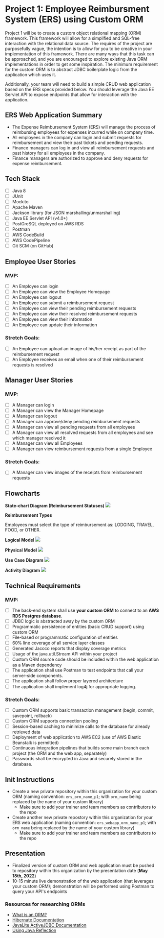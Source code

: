 # Project 1: Employee Reimbursment System (ERS) using Custom ORM
Project 1 will be to create a custom object relational mapping (ORM) framework. This framework will allow for a simplified and SQL-free interaction with the relational data source. The requires of the project are purposefully vague, the intention is to allow for you to be creative in your implementation of this framework. There are many ways that this task can be approached, and you are encouraged to explore existing Java ORM implementations in order to get some inspiration. The minimum requirement for the custom ORM is to abstract JDBC boilerplate logic from the application which uses it.

Additionally, your team will need to build a simple CRUD web application based on the ERS specs provided below. You should leverage the Java EE Servlet API to expose endpoints that allow for interaction with the application.

## ERS Web Application Summary
* The Expense Reimbursement System (ERS) will manage the process of reimbursing employees for expenses incurred while on company time. 
* All employees in the company can login and submit requests for reimbursement and view their past tickets and pending requests. 
* Finance managers can log in and view all reimbursement requests and past history for all employees in the company. 
* Finance managers are authorized to approve and deny requests for expense reimbursement.

## Tech Stack
- [ ] Java 8
- [ ] JUnit
- [ ] Mockito
- [ ] Apache Maven
- [ ] Jackson library (for JSON marshalling/unmarshalling)
- [ ] Java EE Servlet API (v4.0+)
- [ ] PostGreSQL deployed on AWS RDS
- [ ] Postman
- [ ] AWS CodeBuild
- [ ] AWS CodePipeline
- [ ] Git SCM (on GitHub)

## Employee User Stories 
### MVP:
- [ ] An Employee can login
- [ ] An Employee can view the Employee Homepage
- [ ] An Employee can logout
- [ ] An Employee can submit a reimbursement request
- [ ] An Employee can view their pending reimbursement requests
- [ ] An Employee can view their resolved reimbursement requests
- [ ] An Employee can view their information
- [ ] An Employee can update their information
### Stretch Goals:
- [ ] An Employee can upload an image of his/her receipt as part of the reimbursement request 
- [ ] An Employee receives an email when one of their reimbursement requests is resolved

## Manager User Stories
### MVP:
- [ ] A Manager can login
- [ ] A Manager can view the Manager Homepage
- [ ] A Manager can logout
- [ ] A Manager can approve/deny pending reimbursement requests
- [ ] A Manager can view all pending requests from all employees
- [ ] A Manager can view all resolved requests from all employees and see which manager resolved it
- [ ] A Manager can view all Employees
- [ ] A Manager can view reimbursement requests from a single Employee 
### Stretch Goals:
- [ ] A Manager can view images of the receipts from reimbursement requests

## Flowcharts
**State-chart Diagram (Reimbursement Statuses)** 
![](./imgs/state-chart.jpg)

**Reimbursement Types**

Employees must select the type of reimbursement as: LODGING, TRAVEL, FOOD, or OTHER.

**Logical Model**
![](./imgs/logical.jpg)

**Physical Model**
![](./imgs/physical.jpg)

**Use Case Diagram**
![](./imgs/use-case.jpg)

**Activity Diagram**
![](./imgs/activity.jpg)

## Technical Requirements
### MVP:
- [ ] The back-end system shall use **your custom ORM** to connect to an **AWS RDS Postgres database**. 
- [ ] JDBC logic is abstracted away by the custom ORM 
- [ ] Programmatic persistence of entities (basic CRUD support) using custom ORM
- [ ] File-based or programmatic configuration of entities
- [ ] 60% line coverage of all service layer classes
- [ ] Generated Jacoco reports that display coverage metrics
- [ ] Usage of the java.util.Stream API within your project
- [ ] Custom ORM source code should be included within the web application as a Maven dependency
- [ ] The application shall use Postman to test endpoints that call your server-side components. 
- [ ] The application shall follow proper layered architecture
- [ ] The application shall implement log4j for appropriate logging. 

### Stretch Goals:
- [ ] Custom ORM supports basic transaction management (begin, commit, savepoint, rollback) 
- [ ] Custom ORM supports connection pooling
- [ ] Session-based caching to minimize calls to the database for already retrieved data
- [ ] Deployment of web application to AWS EC2 (use of AWS Elastic Beanstalk is permitted) 
- [ ] Continuous integration pipelines that builds some main branch each project (the ORM and the web app, separately)
- [ ] Passwords shall be encrypted in Java and securely stored in the database. 

## Init Instructions
- Create a new private repository within this organization for your custom ORM (naming convention: `ers_orm_name_p1`; with `orm_name` being replaced by the name of your custom library)
    - Make sure to add your trainer and team members as contributors to the repo
- Create another new private repostory within this organization for your ERS web application (naming convention: `ers_webapp_orm_name_p1`; with `orm_name` being replaced by the name of your custom library)
    - Make sure to add your trainer and team members as contributors to the repo

## Presentation
- Finalized version of custom ORM and web application must be pushed to repository within this organization by the presentation date (**May 18th, 2022**)
- 10-15 minute live demonstration of the web application (that leverages your custom ORM); demonstration will be performed using Postman to query your API's endpoints

### Resources for researching ORMs
- [What is an ORM?](https://blog.bitsrc.io/what-is-an-orm-and-why-you-should-use-it-b2b6f75f5e2a)
- [Hibernate Documentation](https://hibernate.org/orm/documentation/5.4/)
- [JavaLite ActiveJDBC Documentation](https://javalite.io/documentation)
- [Using Java Reflection](https://www.oracle.com/technical-resources/articles/java/javareflection.html)